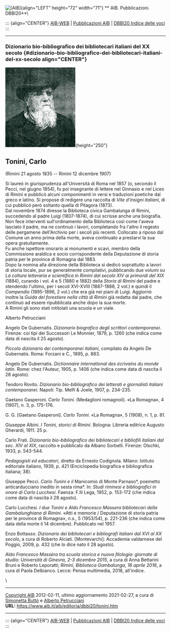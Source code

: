 ![\[AIB\]](/aib/wi/aibv72.gif){align="LEFT" height="72" width="71"}
** AIB. Pubblicazioni. DBBI20**\

::: {align="CENTER"}
[AIB-WEB](/) \| [Pubblicazioni AIB](/pubblicazioni/) \| [DBBI20 Indice
delle voci](dbbi20.htm)
:::

------------------------------------------------------------------------

### Dizionario bio-bibliografico dei bibliotecari italiani del XX secolo {#dizionario-bio-bibliografico-dei-bibliotecari-italiani-del-xx-secolo align="CENTER"}

![\[Ritratto\]](tonini.jpg){height="250"}

## Tonini, Carlo

(Rimini 21 agosto 1835 -- Rimini 12 dicembre 1907)

Si laureò in giurisprudenza all\'Università di Roma nel 1857 (o, secondo
il Pecci, nel giugno 1854), fu poi insegnante di lettere nel Ginnasio e
nel Liceo di Rimini e pubblicò alcuni componimenti in versi e traduzioni
poetiche dal greco e latino. Si propose di redigere una raccolta di
*Vite d\'insigni italiani*, di cui pubblicò però soltanto quella di
Pitagora (1873).\
Dal novembre 1874 diresse la Biblioteca civica Gambalunga di Rimini,
succedendo al padre Luigi (1807-1874), di cui scrisse anche una
biografia. Non fece interventi sull\'ordinamento della Biblioteca così
come l\'aveva lasciato il padre, ma ne continuò i lavori, completando
fra l\'altro il regesto delle pergamene dell\'Archivio per i secoli più
recenti. Collocato a riposo dal Comune un anno prima della morte, aveva
continuato a prestarvi la sua opera gratuitamente.\
Fu anche ispettore onorario ai monumenti e scavi, membro della
Commissione araldica e socio corrispondente della Deputazione di storia
patria per le province di Romagna dal 1883.\
Dopo la nomina alla direzione della Biblioteca si dedicò soprattutto a
lavori di storia locale, pur se generalmente compilativi, pubblicando
due volumi su *La coltura letteraria e scientifica in Rimini dal secolo
XIV ai primordi del XIX* (1884), curando i vol. 4 e 5 (1880 e 1882)
della *Storia di Rimini* del padre e stendendo l\'ultimo, per i secoli
XVI-XVIII (1887-1888, 2 vol.) e quindi il *Compendio* (1895-1896, 2
vol.) che era già nei piani di Luigi. Aggiornò inoltre la *Guida del
forestiere nella città di Rimini* già redatta dal padre, che continuò ad
essere ripubblicata anche dopo la sua morte.\
A Rimini gli sono stati intitolati una scuola e un viale.

Alberto Petrucciani

Angelo De Gubernatis. *Dizionario biografico degli scrittori
contemporanei*. Firenze: coi tipi dei Successori Le Monnier, 1879, p.
1260 (che indica come data di nascita il 25 agosto).

*Piccolo dizionario dei contemporanei italiani*, compilato da Angelo De
Gubernatis. Roma: Forzani e C., 1895, p. 883.

Angelo De Gubernatis. *Dictionnaire international des écrivains du monde
latin*. Rome: chez l\'Auteur, 1905, p. 1406 (che indica come data di
nascita il 28 agosto).

Teodoro Rovito. *Dizionario bio-bibliografico dei letterati e
giornalisti italiani contemporanei*. Napoli: Tip. Melfi & Joele, 1907,
p. 234-235.

Gaetano Gasperoni. *Carlo Tonini*. (Medaglioni romagnoli). «La Romagna»,
4 (1907), n. 3, p. 175-176.

G. G. \[Gaetano Gasperoni\]. *Carlo Tonini*. «La Romagna», 5 (1908), n.
1, p. 81.

Giuseppe Albini. *I Tonini, storici di Rimini*. Bologna: Libreria
editrice Augusto Gherardi, 1911. 25 p.

Carlo Frati. *Dizionario bio-bibliografico dei bibliotecari e bibliofili
italiani dal sec. XIV al XIX*, raccolto e pubblicato da Albano Sorbelli.
Firenze: Olschki, 1933, p. 543-544.

*Pedagogisti ed educatori*, diretto da Ernesto Codignola. Milano:
Istituto editoriale italiano, 1939, p. 421 (Enciclopedia biografica e
bibliografica italiana; 38).

Giuseppe Pecci. *Carlo Tonini e il* Manicomio di Monte Parnaso*,
poemetto anticarducciano inedito in sesta rima*. In: *Studi riminesi e
bibliografici in onore di Carlo Lucchesi*. Faenza: F.lli Lega, 1952, p.
153-172 (che indica come data di nascita il 28 agosto).

Carlo Lucchesi. *I due Tonini e Aldo Francesco Massera bibliotecari
della Gambalunghiana di Rimini*. «Atti e memorie / Deputazione di storia
patria per le province di Romagna», n.s., 5 (1953/54), p. 221-236 (che
indica come data della morte il 14 dicembre). Pubblicato nel 1957.

Enzo Bottasso. *Dizionario dei bibliotecari e bibliografi italiani dal
XVI al XX secolo*, a cura di Roberto Alciati. \[Montevarchi\]: Accademia
valdarnese del Poggio, 2009, p. 432 (che lo dice nato il 28 agosto).

*Aldo Francesco Massèra tra scuola storica e nuova filologia: giornate
di studio: Università di Ginevra, 2-3 dicembre 2015*, a cura di Anna
Bettarini Bruni e Roberto Leporatti; *Rimini, Biblioteca Gambalunga, 16
aprile 2016*, a cura di Paola Delbianco. Lecce: Pensa multimedia, 2018,
all\'indice.

\

------------------------------------------------------------------------

[Copyright AIB](/su-questo-sito/dichiarazione-di-copyright-aib-web/)
2012-02-11, ultimo aggiornamento 2021-02-27, a cura di [Simonetta
Buttò](/aib/redazione3.htm) e [Alberto
Petrucciani](/su-questo-sito/redazione-aib-web/)\
**URL:** https://www.aib.it/aib/editoria/dbbi20/tonini.htm

------------------------------------------------------------------------

::: {align="CENTER"}
[AIB-WEB](/) \| [Pubblicazioni AIB](/pubblicazioni/) \| [DBBI20 Indice
delle voci](dbbi20.htm)
:::

